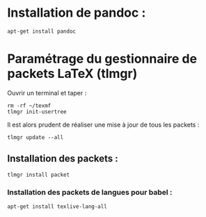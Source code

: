 
# Installation de pandoc :

```
apt-get install pandoc
```

# Paramétrage du gestionnaire de packets LaTeX (tlmgr)

Ouvrir un terminal et taper :

```
rm -rf ~/texmf
tlmgr init-usertree
```

Il est alors prudent de réaliser une mise à jour de tous les packets :

```
tlmgr update --all
```

## Installation des packets :

```
tlmgr install packet
```
### Installation des packets de langues pour babel :

```
apt-get install texlive-lang-all
```
